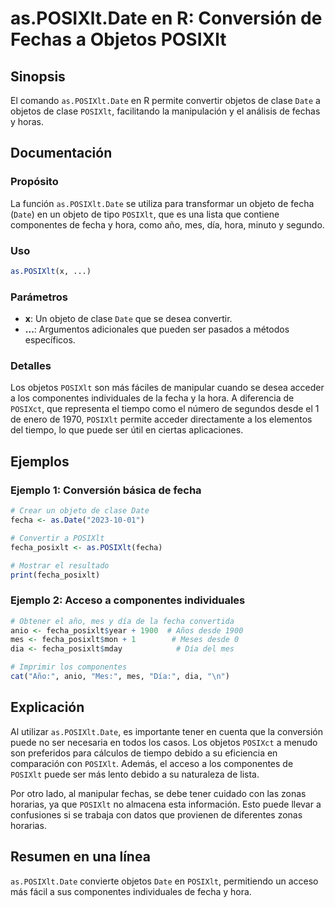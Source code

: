 <!--
Meta Description: # as.POSIXlt.Date en R: Conversión de Fechas a Objetos POSIXlt ## Sinopsis El comando `as.POSIXlt.Date` en R permite convertir objetos de clase `Date`...
Meta Keywords: posixlt, date, que, fecha, los
-->

# as.POSIXlt.Date en R: Conversión de Fechas a Objetos POSIXlt

## Sinopsis
El comando `as.POSIXlt.Date` en R permite convertir objetos de clase `Date` a objetos de clase `POSIXlt`, facilitando la manipulación y el análisis de fechas y horas.

## Documentación
### Propósito
La función `as.POSIXlt.Date` se utiliza para transformar un objeto de fecha (`Date`) en un objeto de tipo `POSIXlt`, que es una lista que contiene componentes de fecha y hora, como año, mes, día, hora, minuto y segundo.

### Uso
```R
as.POSIXlt(x, ...)
```

### Parámetros
- **x**: Un objeto de clase `Date` que se desea convertir.
- **...**: Argumentos adicionales que pueden ser pasados a métodos específicos.

### Detalles
Los objetos `POSIXlt` son más fáciles de manipular cuando se desea acceder a los componentes individuales de la fecha y la hora. A diferencia de `POSIXct`, que representa el tiempo como el número de segundos desde el 1 de enero de 1970, `POSIXlt` permite acceder directamente a los elementos del tiempo, lo que puede ser útil en ciertas aplicaciones.

## Ejemplos
### Ejemplo 1: Conversión básica de fecha
```R
# Crear un objeto de clase Date
fecha <- as.Date("2023-10-01")

# Convertir a POSIXlt
fecha_posixlt <- as.POSIXlt(fecha)

# Mostrar el resultado
print(fecha_posixlt)
```

### Ejemplo 2: Acceso a componentes individuales
```R
# Obtener el año, mes y día de la fecha convertida
anio <- fecha_posixlt$year + 1900  # Años desde 1900
mes <- fecha_posixlt$mon + 1        # Meses desde 0
dia <- fecha_posixlt$mday            # Día del mes

# Imprimir los componentes
cat("Año:", anio, "Mes:", mes, "Día:", dia, "\n")
```

## Explicación
Al utilizar `as.POSIXlt.Date`, es importante tener en cuenta que la conversión puede no ser necesaria en todos los casos. Los objetos `POSIXct` a menudo son preferidos para cálculos de tiempo debido a su eficiencia en comparación con `POSIXlt`. Además, el acceso a los componentes de `POSIXlt` puede ser más lento debido a su naturaleza de lista.

Por otro lado, al manipular fechas, se debe tener cuidado con las zonas horarias, ya que `POSIXlt` no almacena esta información. Esto puede llevar a confusiones si se trabaja con datos que provienen de diferentes zonas horarias.

## Resumen en una línea
`as.POSIXlt.Date` convierte objetos `Date` en `POSIXlt`, permitiendo un acceso más fácil a sus componentes individuales de fecha y hora.